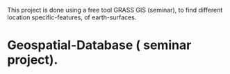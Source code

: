 This project is done using a free tool GRASS GIS (seminar), to find different location specific-features, of earth-surfaces.
# Geospatial-Database ( seminar project).
